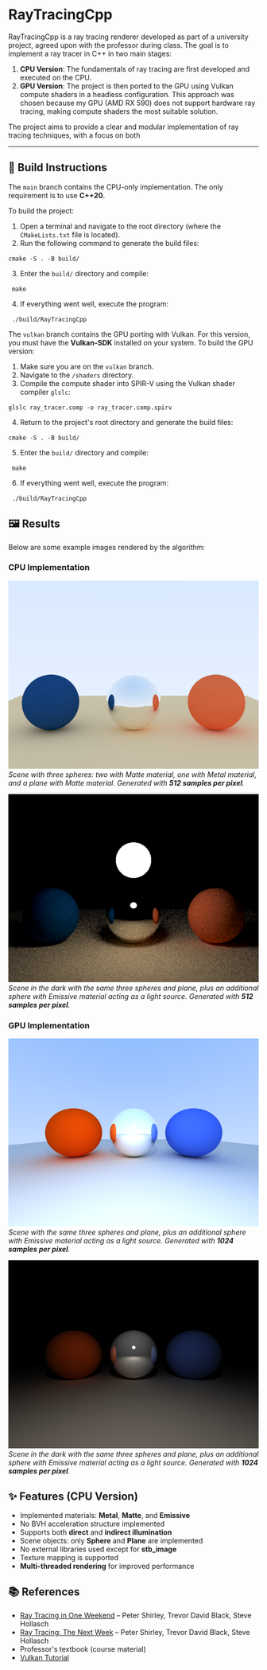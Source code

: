 # RayTracingCpp

RayTracingCpp is a ray tracing renderer developed as part of a university project, agreed upon with the professor during class. The goal is to implement a ray tracer in C++ in two main stages:

1. **CPU Version**: The fundamentals of ray tracing are first developed and executed on the CPU.
2. **GPU Version**: The project is then ported to the GPU using Vulkan compute shaders in a headless configuration. This approach was chosen because my GPU (AMD RX 590) does not support hardware ray tracing, making compute shaders the most suitable solution.

The project aims to provide a clear and modular implementation of ray tracing techniques, with a focus on both

---

## 🔧 Build Instructions

The `main` branch contains the CPU-only implementation. The only requirement is to use **C++20**.

To build the project:

1. Open a terminal and navigate to the root directory (where the `CMakeLists.txt` file is located).
2. Run the following command to generate the build files:
  ```
  cmake -S . -B build/
  ```
3. Enter the `build/` directory and compile:
  ```
   make
  ```
4. If everything went well, execute the program:
  ```
   ./build/RayTracingCpp
  ```


The `vulkan` branch contains the GPU porting with Vulkan. For this version, you must have the **Vulkan-SDK** installed on your system. To build the GPU version:
1. Make sure you are on the `vulkan` branch.
2. Navigate to the `/shaders` directory.
3. Compile the compute shader into SPIR-V using the Vulkan shader compiler `glslc`:
  ```
  glslc ray_tracer.comp -o ray_tracer.comp.spirv
  ```
4. Return to the project's root directory and generate the build files:
  ```
  cmake -S . -B build/
  ```
5. Enter the `build/` directory and compile:
  ```
   make
  ```
6. If everything went well, execute the program:
  ```
   ./build/RayTracingCpp
  ```

## 🖼️ Results

Below are some example images rendered by the algorithm:

### CPU Implementation

![Example 1](screenshots/image_cpu_1_samples512.png)
*Scene with three spheres: two with Matte material, one with Metal material, and a plane with Matte material.
Generated with **512 samples per pixel**.*

![Example 2](screenshots/image_cpu_2_samples512.png)
*Scene in the dark with the same three spheres and plane, plus an additional sphere with Emissive material acting as a light source.
Generated with **512 samples per pixel**.*

### GPU Implementation

![Example 3](screenshots/image_gpu_vulkan_1_samples_1024.png)
*Scene with the same three spheres and plane, plus an additional sphere with Emissive material acting as a light source.
Generated with **1024 samples per pixel**.*

![Example 4](screenshots/image_gpu_vulkan_2_samples_1024.png)
*Scene in the dark with the same three spheres and plane, plus an additional sphere with Emissive material acting as a light source.
Generated with **1024 samples per pixel**.*

## ✨ Features (CPU Version)

- Implemented materials: **Metal**, **Matte**, and **Emissive**
- No BVH acceleration structure implemented
- Supports both **direct** and **indirect illumination**
- Scene objects: only **Sphere** and **Plane** are implemented
- No external libraries used except for **stb_image**
- Texture mapping is supported
- **Multi-threaded rendering** for improved performance

## 📚 References
- [Ray Tracing in One Weekend](https://raytracing.github.io/books/RayTracingInOneWeekend.html) – Peter Shirley, Trevor David Black, Steve Hollasch
- [Ray Tracing: The Next Week](https://raytracing.github.io/books/RayTracingTheNextWeek.html) – Peter Shirley, Trevor David Black, Steve Hollasch
- Professor's textbook (course material)
- [Vulkan Tutorial](https://vulkan-tutorial.com/)
